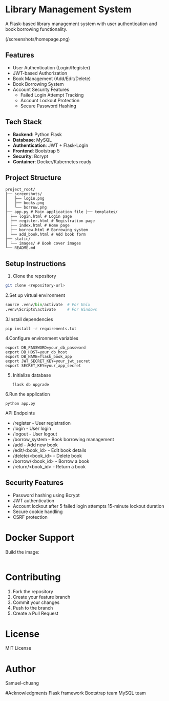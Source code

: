 # Library Management System

A Flask-based library management system with user authentication and book borrowing functionality.

(/screenshots/homepage.png)


## Features

- User Authentication (Login/Register)
- JWT-based Authorization
- Book Management (Add/Edit/Delete)
- Book Borrowing System
- Account Security Features
  - Failed Login Attempt Tracking
  - Account Lockout Protection
  - Secure Password Hashing

## Tech Stack

- **Backend**: Python Flask
- **Database**: MySQL
- **Authentication**: JWT + Flask-Login
- **Frontend**: Bootstrap 5
- **Security**: Bcrypt
- **Container**: Docker/Kubernetes ready

## Project Structure
```
project_root/
├── screenshots/
│   ├── login.png
│   ├── books.png
│   └── borrow.png
├── app.py # Main application file ├── templates/
│ ├── login.html # Login page
│ ├── register.html # Registration page 
│ ├── index.html # Home page 
│ ├── borrow.html # Borrowing system 
│ └── add_book.html # Add book form 
├── static/ 
│ └── images/ # Book cover images 
└── README.md
```
## Setup Instructions

1. Clone the repository
```bash
git clone <repository-url>
```
2.Set up virtual environment
```python -m venv .venv
source .venv/bin/activate  # For Unix
.venv\Scripts\activate     # For Windows 
```

3.Install dependencies
```
pip install -r requirements.txt
```
4.Configure environment variables
```export DB_USER=your_db_user
export DB_PASSWORD=your_db_password
export DB_HOST=your_db_host
export DB_NAME=flask_book_app
export JWT_SECRET_KEY=your_jwt_secret
export SECRET_KEY=your_app_secret
```
5. Initialize database
``` 
   flask db upgrade
```
6.Run the application
```
python app.py
```
API Endpoints
* /register - User registration
* /login - User login
* /logout - User logout
* /borrow_system - Book borrowing management
* /add - Add new book
* /edit/<book_id> - Edit book details
* /delete/<book_id> - Delete book
* /borrow/<book_id> - Borrow a book
* /return/<book_id> - Return a book


## Security Features
* Password hashing using Bcrypt
* JWT authentication
* Account lockout after 5 failed login attempts
 15-minute lockout duration
* Secure cookie handling
* CSRF protection
# Docker Support
Build the image:
```docker build -t library-system .
```

# Contributing
1. Fork the repository
2. Create your feature branch
3. Commit your changes
4. Push to the branch
5. Create a Pull Request

# License
MIT License

# Author
Samuel-chuang


#Acknowledgments
Flask framework
Bootstrap team
MySQL team